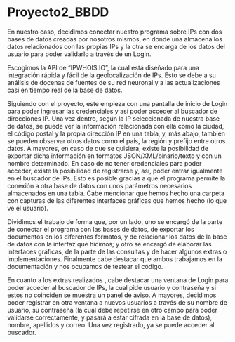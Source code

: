 # Proyecto2_BBDD

En nuestro caso, decidimos conectar nuestro programa sobre IPs con dos bases de datos creadas por nosotros mismos, en donde una almacena los datos relacionados con las propias IPs y la otra se encarga de los datos del usuario para poder validarlo a través de un Login.

Escogimos la API de “IPWHOIS.IO”, la cual está diseñado para una integración rápida y fácil de la geolocalización de IPs. Esto se debe a su análisis de docenas de fuentes de su red neuronal y a las actualizaciones casi en tiempo real de la base de datos.

Siguiendo con el proyecto, este empieza con una pantalla de inicio de Login para poder ingresar las credenciales y así poder acceder al buscador de direcciones IP. Una vez dentro, según la IP seleccionada de nuestra base de datos, se puede ver la información relacionada con ella como la ciudad, el código postal y la propia dirección IP en una tabla, y, más abajo, también se pueden observar otros datos como el país, la región y prefijo entre otros datos. A mayores, en caso de que se quisiera, existe la posibilidad de exportar dicha información en formatos JSON/XML/binario/texto y con un nombre determinado. En caso de no tener credenciales para poder acceder, existe la posibilidad de registrarse y, así, poder entrar igualmente en el buscador de IPs. Esto es posible gracias a que el programa permite la conexión a otra base de datos con unos parámetros necesarios almacenados en una tabla. Cabe mencionar que hemos hecho una carpeta con capturas de las diferentes interfaces gráficas que hemos hecho (lo que ve el usuario).

Dividimos el trabajo de forma que, por un lado, uno se encargó de la parte de conectar el programa con las bases de datos, de exportar los documentos en los diferentes formatos, y de relacionar los datos de la base de datos con la interfaz que hicimos; y otro se encargó de elaborar las interfaces gráficas, de la parte de las consultas y de hacer algunos extras o implementaciones. Finalmente cabe destacar que ambos trabajamos en la documentación y nos ocupamos de testear el código. 

En cuanto a los extras realizados , cabe destacar una ventana de Login para poder acceder al buscador de IPs, la cual pide usuario y contraseña y si estos no coinciden se muestra un panel de aviso. A mayores, decidimos poder registrar en otra ventana a nuevos usuarios a través de su nombre de usuario, su contraseña (la cual debe repetirse en otro campo para poder validarse correctamente, y pasará a estar cifrada en la base de datos), nombre, apellidos y correo. Una vez registrado, ya se puede acceder al buscador.
